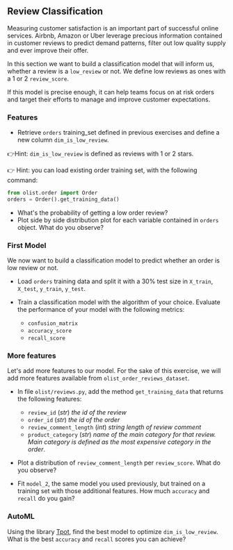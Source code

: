 ## Review Classification

Measuring customer satisfaction is an important part of successful online services. Airbnb, Amazon or Uber leverage precious information contained in customer reviews to predict demand patterns, filter out low quality supply and ever improve their offer. 

In this section we want to build a classification model that will inform us, whether a review is a `low_review` or not. We define low reviews as ones with a 1 or 2 `review_score`. 

If this model is precise enough, it can help teams focus on at risk orders and target their efforts to manage and improve customer expectations. 

### Features 

- Retrieve `orders` training_set defined in previous exercises and define a new column `dim_is_low_review`. 

👉Hint: `dim_is_low_review` is defined as reviews with 1 or 2 stars.

👉 Hint: you can load existing order training set, with the following command: 

```python
from olist.order import Order 
orders = Order().get_training_data()
```

- What's the probability of getting a low order review? 
- Plot side by side distribution plot for each variable contained in `orders` object. What do you observe? 

### First Model 

We now want to build a classification model to predict whether an order is low review or not. 

- Load `orders` training data and split it with a 30% test size in `X_train`, `X_test`, `y_train`, `y_test`.

- Train a classification model with the algorithm of your choice. Evaluate the performance of your model with the following metrics: 

  - `confusion_matrix`
  - `accuracy_score`
  - `recall_score`

### More features 

Let's add more features to our model. For the sake of this exercise, we will add more features available from `olist_order_reviews_dataset`. 

- In file `olist/reviews.py`, add the method `get_training_data` that returns the following features: 

    - `review_id` (_str_) _the id of the review_
    - `order_id` (_str_) _the id of the order_
    - `review_comment_length` (_int_) _string length of review comment_
    - `product_category` (_str_) _name of the main category for that review. Main category is defined as the most expensive category in the order_.

- Plot a distribution of `review_comment_length` per `review_score`. What do you observe? 

- Fit `model_2`, the same model you used previously, but trained on a training set with those additional features. How much `accuracy` and `recall` do you gain? 

### AutoML

Using the library [Tpot](http://epistasislab.github.io/tpot/), find the best model to optimize `dim_is_low_review`. 
What is the best `accuracy` and `recall` scores you can achieve? 
